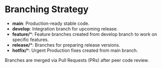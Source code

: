 # Branching Strategy

- **main**: Production-ready stable code.
- **develop**: Integration branch for upcoming release.
- **feature/***: Feature branches created from develop branch to work on specific features.
- **release/***: Branches for preparing release versions.
- **hotfix/***: Urgent Production fixes created from main branch.

Branches are merged via Pull Requests (PRs) after peer code review.
